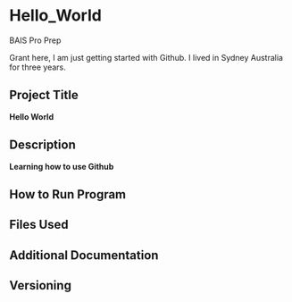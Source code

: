 # Hello_World
BAIS Pro Prep

Grant here, I am just getting started with Github. I lived in Sydney Australia for three years.
## Project Title
**Hello World**
## Description
**Learning how to use Github**
## How to Run Program
## Files Used
## Additional Documentation
## Versioning
